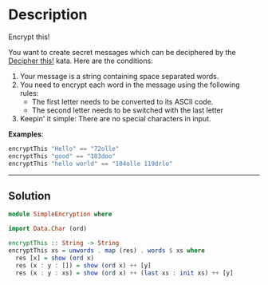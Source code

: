 # Description

Encrypt this!

You want to create secret messages which can be deciphered by the [Decipher this!](https://www.codewars.com/kata/decipher-this) kata. Here are the conditions:

1. Your message is a string containing space separated words.
2. You need to encrypt each word in the message using the following rules:
   - The first letter needs to be converted to its ASCII code.
   - The second letter needs to be switched with the last letter
3. Keepin' it simple: There are no special characters in input.

**Examples**:

```hs
encryptThis "Hello" == "72olle"
encryptThis "good" == "103doo"
encryptThis "hello world" == "104olle 119drlo"
```

---

## Solution

```hs
module SimpleEncryption where

import Data.Char (ord)

encryptThis :: String -> String
encryptThis xs = unwords . map (res) . words $ xs where
  res [x] = show (ord x)
  res (x : y : []) = show (ord x) ++ [y]
  res (x : y : xs) = show (ord x) ++ (last xs : init xs) ++ [y]
```
